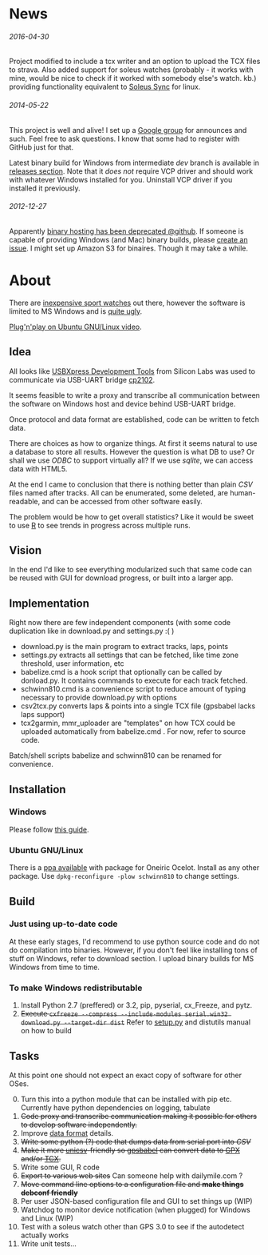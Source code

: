 # News

###### 2016-04-30

Project modified to include a tcx writer and an option to upload the TCX files to strava. Also added support for soleus watches (probably - it works with mine, would be nice to check if it worked with somebody else's watch. kb.) providing functionality equivalent to [Soleus Sync](http://www.soleusrunning.com/pages/software-downloads) for linux.

###### 2014-05-22
This project is well and alive! I set up a [Google group](https://groups.google.com/forum/#!forum/schwinn810-gps-watch) for announces and such. Feel free to ask questions. I know that some had to register with GitHub just for that.

Latest binary build for Windows from intermediate *dev* branch is available in [releases section](https://github.com/mlt/schwinn810/releases). Note that it _does not_ require VCP driver and should work with whatever Windows installed for you. Uninstall VCP driver if you installed it previously.

###### 2012-12-27
Apparently [binary hosting has been deprecated @github](https://github.com/blog/1302-goodbye-uploads).
If someone is capable of providing Windows (and Mac) binary builds,
please [create an issue](https://github.com/mlt/schwinn810/issues).
I might set up Amazon S3 for binaires. Though it may take a while.

# About #

There are [inexpensive sport watches](https://www.google.com/search?tbm=shop&q=schwinn+810+gps) out there, however the software is limited to MS Windows and is [quite ugly](http://www.amazon.com/Schwinn-Tracking-Heart-Rate-Monitor/product-reviews/B006JPBALS/).

[Plug'n'play on Ubuntu GNU/Linux video](https://vimeo.com/45802873).

## Idea ##

All looks like [USBXpress Development Tools](http://www.silabs.com/products/mcu/Pages/USBXpress.aspx)
from Silicon Labs was used to communicate via USB-UART bridge [cp2102](http://www.silabs.com/pages/DownloadDoc.aspx?FILEURL=Support%20Documents/TechnicalDocs/CP2102.pdf).

It seems feasible to write a proxy and transcribe all communication between the software on Windows host and device behind USB-UART bridge.

Once protocol and data format are established, code can be written to fetch data.

There are choices as how to organize things. At first it seems natural to use a database to store all results.
However the question is what DB to use? Or shall we use *ODBC* to support virtually all?
If we use *sqlite*, we can access data with HTML5.

At the end I came to conclusion that there is nothing better than plain *CSV* files named after tracks.
All can be enumerated, some deleted, are human-readable, and can be accessed from other software easily.

The problem would be how to get overall statistics?
Like it would be sweet to use [R](http://www.r-project.org/) to see trends in progress across multiple runs.

## Vision

In the end I'd like to see everything modularized such that
same code can be reused with GUI for download progress, or built into a larger app.

## Implementation

Right now there are few independent components (with some code duplication like in download.py and settings.py :( )

- download.py is the main program to extract tracks, laps, points
- settings.py extracts all settings that can be fetched, like time zone threshold, user information, etc
- babelize.cmd is a hook script that optionally can be called by donload.py.
  It contains commands to execute for each track fetched.
- schwinn810.cmd is a convenience script to reduce amount of typing necessary to provide download.py with options
- csv2tcx.py converts laps & points into a single TCX file (gpsbabel lacks laps support)
- tcx2garmin, mmr_uploader are "templates" on how TCX could be uploaded automatically from babelize.cmd . For now, refer to source code.

Batch/shell scripts babelize and schwinn810 can be renamed for convenience.

## Installation

### Windows

Please follow [this guide](https://github.com/mlt/schwinn810/wiki/Windows).

### Ubuntu GNU/Linux

There is a [ppa available](https://launchpad.net/~mtitov/+archive/schwinn810) with package for Oneiric Ocelot. Install as any other package. Use `dpkg-reconfigure -plow schwinn810` to change settings.

## Build

### Just using up-to-date code

At these early stages, I'd recommend to use python source code and do not do compilation into binaries.
However, if you don't feel like installing tons of stuff on Windows, refer to download section.
I upload binary builds for MS Windows from time to time.

### To make Windows redistributable

1. Install Python 2.7 (preffered) or 3.2, pip, pyserial, cx_Freeze, and pytz.
2. ~~Execute `cxfreeze --compress --include-modules serial.win32 download.py --target-dir dist`~~
   Refer to [setup.py](https://github.com/mlt/schwinn810/blob/master/src/setup.py) and distutils manual on how to build

## Tasks

At this point one should not expect an exact copy of software for other OSes.

0. Turn this into a python module that can be installed with pip etc. Currently have python dependencies on logging, tabulate
1. <del> Code proxy and transcribe communication making it possible for others to develop software independently.</del>
2. Improve [data format](https://github.com/mlt/schwinn810/wiki/Data-Format) details.
3. <del>Write some python (?) code that dumps data from serial port into *CSV*</del>
4. ~~Make it more [unicsv](http://www.gpsbabel.org/htmldoc-development/fmt_unicsv.html)-friendly so [gpsbabel](http://www.gpsbabel.org) can convert data to [GPX](http://www.gpsbabel.org/htmldoc-development/fmt_gpx.html) and/or [TCX](http://www.gpsbabel.org/htmldoc-development/fmt_gtrnctr.html).~~
5. Write some GUI, R code
6. ~~Export to various web sites~~ Can someone help with dailymile.com ?
7. ~~Move command line options to a configuration file and **make things debconf friendly**~~
8. Per user JSON-based configuration file and GUI to set things up (WIP)
9. Watchdog to monitor device notification (when plugged) for Windows and Linux (WIP)
10. Test with a soleus watch other than GPS 3.0 to see if the autodetect actually works
11. Write unit tests...
